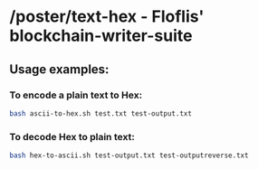 # /poster/text-hex - Floflis' blockchain-writer-suite

## Usage examples:

### To encode a plain text to Hex:

```bash
bash ascii-to-hex.sh test.txt test-output.txt
```

### To decode Hex to plain text:

```bash
bash hex-to-ascii.sh test-output.txt test-outputreverse.txt
```
